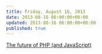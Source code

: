 ```yaml
---
title: Friday, August 16, 2013
date: 2013-08-16 06:00:00+00:00
updated: 2013-08-16 06:00:00+00:00
published: true
---
```


[The future of PHP (and JavaScript)](/the-future-of-php-and-javascript/)

